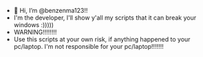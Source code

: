 - 👋 Hi, I’m @benzenma123!!
- I'm the developer, I'll show y'all my scripts that it can break your windows :)))))
- WARNING!!!!!!!!
- Use this scripts at your own risk, if anything happened to your pc/laptop. I'm not responsible for your pc/laptop!!!!!!!


<!---
benzenma123/benzenma123 is a ✨ special ✨ repository because its `README.md` (this file) appears on your GitHub profile.
You can click the Preview link to take a look at your changes.
--->
